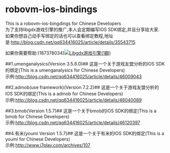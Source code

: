 # robovm-ios-bindings #
This is a robovm-ios-bingdings for Chinese Developers  
为了支持libgdx游戏引擎的推广,本人会定期编写IOS SDK绑定,并且分享给大家.  
如果你想自己动手写绑定的话也可以查看绑定教程,地址是:http://blog.csdn.net/qq634416025/article/details/35543715

如果你需要帮助:(187378034)<a target="_blank" href="http://shang.qq.com/wpa/qunwpa?idkey=af5f189bdfd10974dcf3f549ed2209fdc51e166da3b03d06705419896501d1c5"><img border="0" src="http://pub.idqqimg.com/wpa/images/group.png" alt="Libgdx游戏引擎(1群)" title="Libgdx游戏引擎(1群)"></a>

##1.umenganalysics(Version 3.5.8.0)##
这是一个关于游戏友盟分析的IOS SDK的绑定(This is a umenganalysics for Chinese Developers)  
示例:http://blog.csdn.net/qq634416025/article/details/46009043

##2.admob(use framework)(Version 7.2.2)##
这是一个关于游戏友盟分析的IOS SDK的绑定(This is a admob for Chinese Developers)  
示例:http://blog.csdn.net/qq634416025/article/details/46040089 

##3.bmob(Version 1.5.7)##
这是一个关于bmob的IOS SDK的绑定(This is a bmob for Chinese Developers)  
示例:http://blog.csdn.net/qq634416025/article/details/46120397

##4.有米(youmi Version 1.5.7)##
这是一个关于有米的IOS SDK的绑定(This is a youmi for Chinese Developers)  
示例:http://www.i7play.com/archives/107
